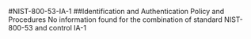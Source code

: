 #NIST-800-53-IA-1
##Identification and Authentication Policy and Procedures
No information found for the combination of standard NIST-800-53 and control IA-1

